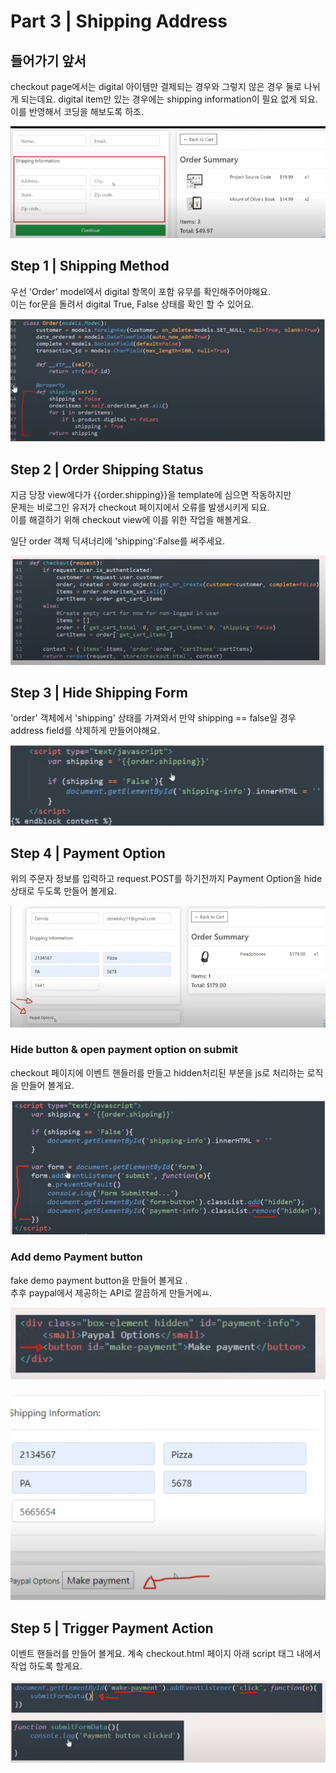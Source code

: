 # Part 3 \| Shipping Address

## 들어가기 앞서 

checkout page에서는 digital 아이템만 결제되는 경우와 그렇지 않은 경우 둘로 나뉘게 되는데요. digital item만 있는  경우에는 shipping information이 필요 없게 되요.  
이를 반영해서 코딩을 해보도록 하조. 

![](../../../../.gitbook/assets/image%20%28484%29.png)

## Step 1 \| Shipping Method

 우선 'Order' model에서 digital 항목이 포함 유무를 확인해주어야해요.   
이는 for문을 돌려서 digital True, False 상태를 확인 할 수  있어요.

![](../../../../.gitbook/assets/image%20%28416%29.png)

## Step 2 \| Order Shipping Status

지금 당장 view에다가 {{order.shipping}}을 template에 심으면 작동하지만   
문제는 비로그인 유저가 checkout 페이지에서 오류를 발생시키게 되요.   
이를 해결하기 위해 checkout view에 이를 위한 작업을 해볼게요.   
  
일단 order 객체 딕셔너리에 'shipping':False를 써주세요. 

![](../../../../.gitbook/assets/image%20%28426%29.png)

## Step 3 \| Hide Shipping Form

'order' 객체에서 'shipping' 상태를 가져와서 만약 shipping == false일 경우 address field를 삭제하게 만들어야해요.

![](../../../../.gitbook/assets/image%20%28451%29.png)

## Step 4 \| Payment Option

위의 주문자 정보를 입력하고 request.POST를 하기전까지 Payment Option을 hide상태로 두도록 만들어 볼게요.

![](../../../../.gitbook/assets/image%20%28441%29.png)

### Hide button & open payment option on submit

checkout 페이지에 이벤트 핸들러를 만들고 hidden처리된 부분을 js로 처리하는 로직을 만들어 볼게요. 

![](../../../../.gitbook/assets/image%20%28480%29.png)

### Add demo Payment button

fake demo payment button을 만들어 볼게요 .  
추후 paypal에서 제공하는 API로 깔끔하게 만들거에ㅛ.

![](../../../../.gitbook/assets/image%20%28437%29.png)

![](../../../../.gitbook/assets/image%20%28442%29.png)



## Step 5 \| Trigger Payment Action

이벤트 핸들러를 만들어 볼게요. 계속 checkout.html 페이지 아래 script 태그 내에서 작업 하도록 할게요.

![](../../../../.gitbook/assets/image%20%28424%29.png)

